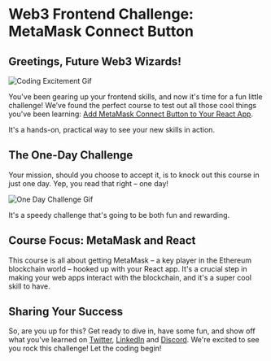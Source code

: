 # Web3 Frontend Challenge: MetaMask Connect Button

## Greetings, Future Web3 Wizards!

![Coding Excitement Gif](https://media2.giphy.com/media/RbDKaczqWovIugyJmW/giphy.gif?cid=7941fdc6n60d4wu9kszs26e8elqop4t5ze4jyc8a93basd92&ep=v1_gifs_search&rid=giphy.gif&ct=g)

You've been gearing up your frontend skills, and now it's time for a fun little challenge! We’ve found the perfect course to test out all those cool things you've been learning: [Add MetaMask Connect Button to Your React App](https://metaschool.so/courses/add-metamask-connect-button-to-your-react-app).

It's a hands-on, practical way to see your new skills in action.

## The One-Day Challenge

Your mission, should you choose to accept it, is to knock out this course in just one day. Yep, you read that right – one day!

![One Day Challenge Gif](https://media2.giphy.com/media/3ohs4lNKssQD2wewyQ/giphy.gif?cid=7941fdc65rju61rs299xh96nb5d6jkwuq5o0kypudk1afy2h&ep=v1_gifs_search&rid=giphy.gif&ct=g)

It's a speedy challenge that's going to be both fun and rewarding.

## Course Focus: MetaMask and React

This course is all about getting MetaMask – a key player in the Ethereum blockchain world – hooked up with your React app. It's a crucial step in making your web apps interact with the blockchain, and it's a super cool skill to have.

## Sharing Your Success

So, are you up for this? Get ready to dive in, have some fun, and show off what you’ve learned on [Twitter](https://twitter.com/0xmetaschool), [LinkedIn](https://www.linkedin.com/company/0xmetaschool/) and [Discord](https://discord.com/invite/vbVMUwXWgc). We're excited to see you rock this challenge! Let the coding begin!
